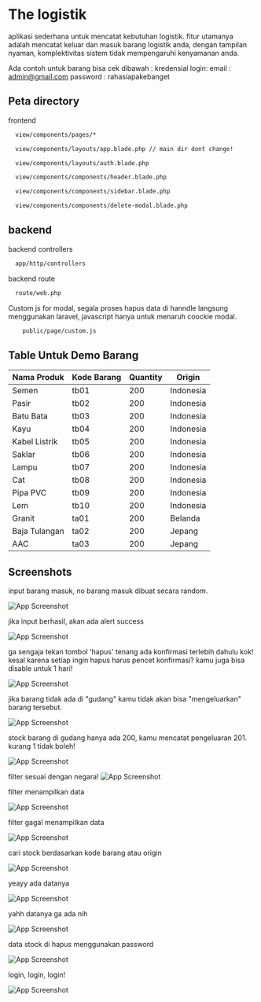 
# The logistik

aplikasi sederhana untuk mencatat kebutuhan logistik.
fitur utamanya adalah mencatat keluar dan masuk barang logistik anda, dengan
tampilan nyaman, komplektivitas sistem tidak mempengaruhi kenyamanan anda.

Ada contoh untuk barang bisa cek dibawah :
kredensial login:
email : admin@gmail.com
password : rahasiapakebanget

## Peta directory

frontend

```bash
  view/components/pages/*
```

```bash
  view/components/layouts/app.blade.php // main dir dont change!
```
```bash
  view/components/layouts/auth.blade.php
```

```bash
  view/components/components/header.blade.php
```
```bash
  view/components/components/sidebar.blade.php
```
```bash
  view/components/components/delete-modal.blade.php
```

## backend

backend controllers

```bash
  app/http/controllers
```

backend route

```bash
  route/web.php
```

Custom js for modal, segala proses hapus data di hanndle langsung menggunakan laravel, javascript hanya untuk menaruh coockie modal.

```bash
    public/page/custom.js
```


## Table Untuk Demo Barang

| **Nama Produk**   | **Kode Barang** | **Quantity** | **Origin**    |
|--------------------|-----------------|--------------|---------------|
| Semen             | tb01            | 200          | Indonesia     |
| Pasir             | tb02            | 200          | Indonesia     |
| Batu Bata         | tb03            | 200          | Indonesia     |
| Kayu              | tb04            | 200          | Indonesia     |
| Kabel Listrik     | tb05            | 200          | Indonesia     |
| Saklar            | tb06            | 200          | Indonesia     |
| Lampu             | tb07            | 200          | Indonesia     |
| Cat               | tb08            | 200          | Indonesia     |
| Pipa PVC          | tb09            | 200          | Indonesia     |
| Lem               | tb10            | 200          | Indonesia     |
| Granit            | ta01            | 200          | Belanda       |
| Baja Tulangan     | ta02            | 200          | Jepang        |
| AAC               | ta03            | 200          | Jepang        |






## Screenshots

input barang masuk, no barang masuk dibuat secara random.

![App Screenshot](https://ucarecdn.com/d0f68d0f-7612-4da6-8f6a-01839647f66e/input.png)

jika input berhasil, akan ada alert success

![App Screenshot](https://ucarecdn.com/6dc7d10d-85e0-42e0-951f-290f25155df1/inputberhasil.png)


ga sengaja tekan tombol 'hapus' tenang ada konfirmasi terlebih dahulu kok!
kesal karena setiap ingin hapus harus pencet konfirmasi? kamu juga bisa disable untuk 1 hari!

![App Screenshot](https://ucarecdn.com/b3566634-2b9f-4765-af6e-567c1c7b23b8/deletewtihmodalandcoockie.png)



jika barang tidak ada di "gudang" kamu tidak akan bisa "mengeluarkan" barang tersebut.

![App Screenshot](https://ucarecdn.com/4684fbaa-08bf-42be-a703-d60d84a82b5f/errorketikakodebarangtidakditemukan.png)



stock barang di gudang hanya ada 200, kamu mencatat pengeluaran 201. kurang 1 tidak boleh!

![App Screenshot](https://ucarecdn.com/3ff7cc44-7ba4-407f-ab1e-f0950355bac5/stockbarangkurang.png)




filter sesuai dengan negara! 
![App Screenshot](https://ucarecdn.com/ea0b64f6-3fa8-4d21-b9ce-d67f63fcabbd/filterall.png)

filter menampilkan data

![App Screenshot](https://ucarecdn.com/c23a1459-6484-4447-a3e4-f0c1f401ed8f/filteradadata.png)



filter gagal menampilkan data

![App Screenshot](https://ucarecdn.com/676d9a91-b131-46c9-b28a-af7be437aa12/tidakadadata.png)




cari stock berdasarkan kode barang atau origin

![App Screenshot](https://ucarecdn.com/00e21678-ab2d-49cf-858a-599f5b8bbe4e/caristock.png)


yeayy ada datanya

![App Screenshot](https://ucarecdn.com/16f8bab8-702b-4cc0-8520-b50309822093/hasilcaristock.png)


yahh datanya ga ada nih

![App Screenshot](https://ucarecdn.com/08d79e30-6cfd-477a-9e44-8a0943c90cf5/gagalcaristock.png)


data stock di hapus menggunakan password

![App Screenshot](https://ucarecdn.com/67c52927-65ae-4b4d-abf3-296c342e8396/20241221001750.gif)



login, login, login!

![App Screenshot](https://ucarecdn.com/7df8be80-6447-44e6-a5df-fa47cdbfb0ac/login.png)


